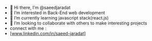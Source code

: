 - 👋 Hi there, I’m @saeedjaradat
- 👀 I’m interested in Back-End web development
- 🌱 I’m currently learning  javascript stack(react.js)
- 💞️ I’m looking to collaborate with  others to make interesting projects
-  connect with me :
-  [www.linkedin.com/in/saeed-jaradat]
